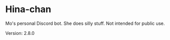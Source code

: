 # Hina-chan

Mo's personal Discord bot. She does silly stuff. Not intended for public use.

Version: 2.8.0
